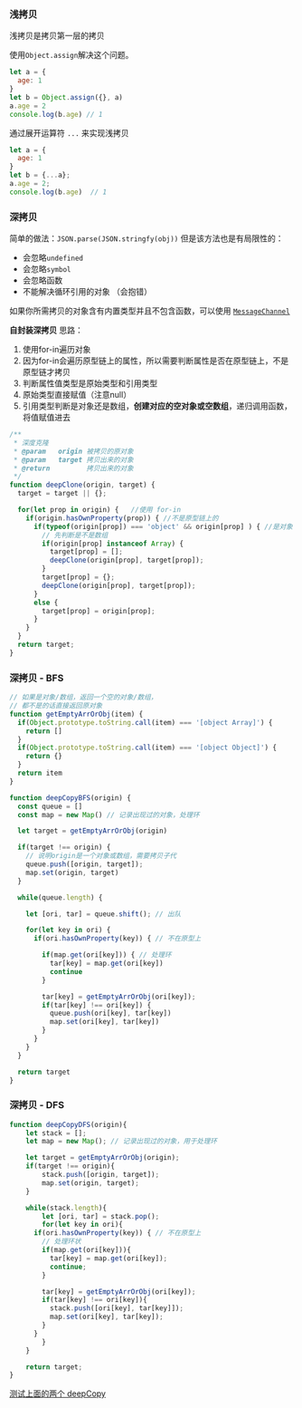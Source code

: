 ### 浅拷贝
浅拷贝是拷贝第一层的拷贝

使用`Object.assign`解决这个问题。

```js
let a = {
  age: 1
}
let b = Object.assign({}, a)
a.age = 2
console.log(b.age) // 1
```

通过展开运算符 `...` 来实现浅拷贝
```js
let a = {
  age: 1
}
let b = {...a};
a.age = 2;
console.log(b.age)  // 1
```



### 深拷贝
简单的做法：`JSON.parse(JSON.stringfy(obj))`
但是该方法也是有局限性的：
 - 会忽略`undefined`
 - 会忽略`symbol`  
 - 会忽略函数   
 - 不能解决循环引用的对象 （会抱错）

如果你所需拷贝的对象含有内置类型并且不包含函数，可以使用 [`MessageChannel`](https://www.jianshu.com/p/4f07ef18b5d7)


**自封装深拷贝**
思路：
1. 使用for-in遍历对象
2. 因为for-in会遍历原型链上的属性，所以需要判断属性是否在原型链上，不是原型链才拷贝
3. 判断属性值类型是原始类型和引用类型
4. 原始类型直接赋值（注意null）
5. 引用类型判断是对象还是数组，**创建对应的空对象或空数组**，递归调用函数，将值赋值进去

```js
/**
 * 深度克隆
 * @param   origin 被拷贝的原对象
 * @param   target 拷贝出来的对象
 * @return         拷贝出来的对象
 */
function deepClone(origin, target) {
  target = target || {};

  for(let prop in origin) {   //使用 for-in
    if(origin.hasOwnProperty(prop)) { //不是原型链上的
      if(typeof(origin[prop]) === 'object' && origin[prop] ) { //是对象
        // 先判断是不是数组
        if(origin[prop] instanceof Array) {
          target[prop] = [];
          deepClone(origin[prop], target[prop]);
        }
        target[prop] = {};
        deepClone(origin[prop], target[prop]);
      } 
      else {
        target[prop] = origin[prop];
      }
    }
  }
  return target;
}
```


### 深拷贝 - BFS
```js
// 如果是对象/数组，返回一个空的对象/数组，
// 都不是的话直接返回原对象
function getEmptyArrOrObj(item) {
  if(Object.prototype.toString.call(item) === '[object Array]') {
    return []
  }
  if(Object.prototype.toString.call(item) === '[object Object]') {
    return {}
  }
  return item
}

function deepCopyBFS(origin) {
  const queue = []
  const map = new Map() // 记录出现过的对象，处理环

  let target = getEmptyArrOrObj(origin)

  if(target !== origin) {
    // 说明origin是一个对象或数组，需要拷贝子代
    queue.push([origin, target]);
    map.set(origin, target)
  }

  while(queue.length) {

    let [ori, tar] = queue.shift(); // 出队

    for(let key in ori) {
      if(ori.hasOwnProperty(key)) { // 不在原型上

        if(map.get(ori[key])) { // 处理环
          tar[key] = map.get(ori[key])
          continue
        }

        tar[key] = getEmptyArrOrObj(ori[key]);
        if(tar[key] !== ori[key]) {
          queue.push(ori[key], tar[key])
          map.set(ori[key], tar[key])
        }
      }
    }
  }

  return target
}
```


### 深拷贝 - DFS
```js
function deepCopyDFS(origin){
	let stack = [];
	let map = new Map(); // 记录出现过的对象，用于处理环

	let target = getEmptyArrOrObj(origin);
	if(target !== origin){
		stack.push([origin, target]);
		map.set(origin, target);
	}

	while(stack.length){
		let [ori, tar] = stack.pop();
		for(let key in ori){
      if(ori.hasOwnProperty(key)) { // 不在原型上
        // 处理环状
        if(map.get(ori[key])){
          tar[key] = map.get(ori[key]);
          continue;
        }

        tar[key] = getEmptyArrOrObj(ori[key]);
        if(tar[key] !== ori[key]){
          stack.push([ori[key], tar[key]]);
          map.set(ori[key], tar[key]);
        }
      }
		}
	}

	return target;
}
```

[测试上面的两个 deepCopy](./deepCopy.js)